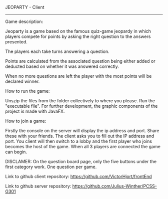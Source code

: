JEOPARTY - Client
_________________________________

Game description:

Jeoparty is a game based on the famous quiz-game jeopardy in which players compete for points
by asking the right question to the answers presented.

The players each take turns answering a question.

Points are calculated from the associated question being either added or deducted based 
on whether it was answered correctly.

When no more questions are left the player with the most points will be declared winner.

How to run the game: 

Unszip the files from the folder collectively to where you please. 
Run the "executable file". 
For further development, the graphic components of the project is made with JavaFX.

How to join a game:

Firstly the console on the server will display the ip address and port. Share these with your friends. 
The client asks you to fill out the IP address and port. 
You client will then switch to a lobby and the first player who joins becomes the host of the game. 
When all 3 players are connected the game can begin.

DISCLAMER: On the question board page, only the five buttons under the first category work. One question per game.

Link to github client repository:
https://github.com/VictorHjort/frontEnd

Link to github server repository:
https://github.com/Julius-Winther/PCSS-G301

